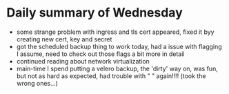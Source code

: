 # Daily summary of Wednesday

- some strange problem with ingress and tls cert appeared, fixed it byy creating new cert, key and secret
- got the scheduled backup thing to work today, had a issue with flagging I assume, need to check out those flags a bit more in detail
- continued reading about network virtualization 
- main-time I spend putting a velero backup, the 'dirty' way on, was fun, but not as hard as expected, had trouble with " " again!!!! (took the wrong ones...)